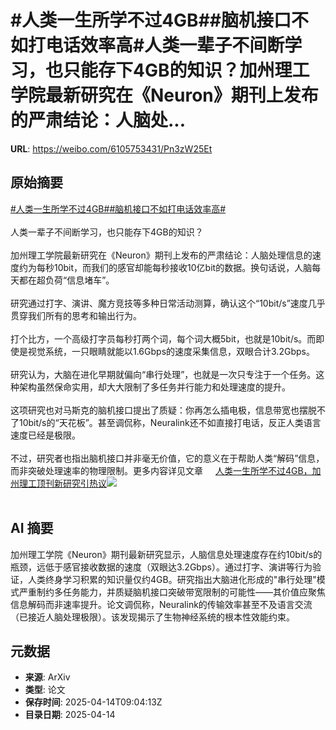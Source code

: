 # #人类一生所学不过4GB##脑机接口不如打电话效率高#人类一辈子不间断学习，也只能存下4GB的知识？加州理工学院最新研究在《Neuron》期刊上发布的严肃结论：人脑处...

**URL**: https://weibo.com/6105753431/Pn3zW25Et

## 原始摘要

<a href="https://m.weibo.cn/search?containerid=231522type%3D1%26t%3D10%26q%3D%23%E4%BA%BA%E7%B1%BB%E4%B8%80%E7%94%9F%E6%89%80%E5%AD%A6%E4%B8%8D%E8%BF%874GB%23&amp;extparam=%23%E4%BA%BA%E7%B1%BB%E4%B8%80%E7%94%9F%E6%89%80%E5%AD%A6%E4%B8%8D%E8%BF%874GB%23" data-hide=""><span class="surl-text">#人类一生所学不过4GB#</span></a><a href="https://m.weibo.cn/search?containerid=231522type%3D1%26t%3D10%26q%3D%23%E8%84%91%E6%9C%BA%E6%8E%A5%E5%8F%A3%E4%B8%8D%E5%A6%82%E6%89%93%E7%94%B5%E8%AF%9D%E6%95%88%E7%8E%87%E9%AB%98%23&amp;extparam=%23%E8%84%91%E6%9C%BA%E6%8E%A5%E5%8F%A3%E4%B8%8D%E5%A6%82%E6%89%93%E7%94%B5%E8%AF%9D%E6%95%88%E7%8E%87%E9%AB%98%23" data-hide=""><span class="surl-text">#脑机接口不如打电话效率高#</span></a><br><br>人类一辈子不间断学习，也只能存下4GB的知识？<br><br>加州理工学院最新研究在《Neuron》期刊上发布的严肃结论：人脑处理信息的速度约为每秒10bit，而我们的感官却能每秒接收10亿bit的数据。换句话说，人脑每天都在超负荷“信息堵车”。<br><br>研究通过打字、演讲、魔方竞技等多种日常活动测算，确认这个“10bit/s”速度几乎贯穿我们所有的思考和输出行为。<br><br>打个比方，一个高级打字员每秒打两个词，每个词大概5bit，也就是10bit/s。而即使是视觉系统，一只眼睛就能以1.6Gbps的速度采集信息，双眼合计3.2Gbps。<br><br>研究认为，大脑在进化早期就偏向“串行处理”，也就是一次只专注于一个任务。这种架构虽然保命实用，却大大限制了多任务并行能力和处理速度的提升。<br><br>这项研究也对马斯克的脑机接口提出了质疑：你再怎么插电极，信息带宽也摆脱不了10bit/s的“天花板”。甚至调侃称，Neuralink还不如直接打电话，反正人类语言速度已经是极限。<br><br>不过，研究者也指出脑机接口并非毫无价值，它的意义在于帮助人类“解码”信息，而非突破处理速率的物理限制。更多内容详见文章 <a href="https://weibo.com/ttarticle/p/show?id=2309405154953042722867" data-hide=""><span class="url-icon"><img style="width: 1rem;height: 1rem" src="https://h5.sinaimg.cn/upload/2015/09/25/3/timeline_card_small_article_default.png" referrerpolicy="no-referrer"></span><span class="surl-text">人类一生所学不过4GB，加州理工顶刊新研究引热议</span></a><img style="" src="https://tvax3.sinaimg.cn/large/006Fd7o3ly1i0f39z49yqj30lw0cbq4g.jpg" referrerpolicy="no-referrer"><br><br>

## AI 摘要

加州理工学院《Neuron》期刊最新研究显示，人脑信息处理速度存在约10bit/s的瓶颈，远低于感官接收数据的速度（双眼达3.2Gbps）。通过打字、演讲等行为验证，人类终身学习积累的知识量仅约4GB。研究指出大脑进化形成的"串行处理"模式严重制约多任务能力，并质疑脑机接口突破带宽限制的可能性——其价值应聚焦信息解码而非速率提升。论文调侃称，Neuralink的传输效率甚至不及语言交流（已接近人脑处理极限）。该发现揭示了生物神经系统的根本性效能约束。

## 元数据

- **来源**: ArXiv
- **类型**: 论文
- **保存时间**: 2025-04-14T09:04:13Z
- **目录日期**: 2025-04-14
